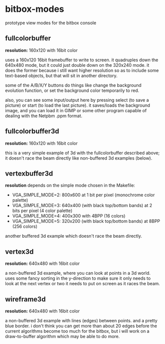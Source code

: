 # bitbox-modes
prototype view modes for the bitbox console


## fullcolorbuffer

**resolution:**  160x120 with 16bit color

uses a 160x120 16bit framebuffer to write to screen.  it quadruples down the 640x480 mode,
but it could just double down on the 320x240 mode.  it does the former because i still
want higher resolution so as to include some text-based objects, but that will sit in
another directory.

some of the A/B/X/Y buttons do things like change the background evolution function,
or set the background color temporarily to red.

also, you can see some input/output here by pressing select (to save a picture) or start
(to load the last picture).  it saves/loads the background image, and you can load it in
GIMP or some other program capable of dealing with the Netpbm .ppm format.


## fullcolorbuffer3d

**resolution:**  160x120 with 16bit color

this is a very simple example of 3d with the fullcolorbuffer described above;
it doesn't race the beam directly like non-buffered 3d examples (below).


## vertexbuffer3d

**resolution** depends on the simple mode chosen in the Makefile:
- VGA_SIMPLE_MODE=2:  800x600 at 1 bit per pixel (monochrome color palette)
- VGA_SIMPLE_MODE=3:  640x400 (with black top/bottom bands) at 2 bits per pixel (4 color palette)
- VGA_SIMPLE_MODE=4:  400x300 with 4BPP (16 colors)
- VGA_SIMPLE_MODE=5:  320x200 (with black top/bottom bands) at 8BPP (256 colors)

another buffered 3d example which doesn't race the beam directly. 


## vertex3d  

**resolution:**  640x480 with 16bit color

a non-buffered 3d example, where you can look at points in a 3d world.  uses some
fancy sorting in the y-direction to make sure it only needs to look at the 
next vertex or two it needs to put on screen as it races the beam.


## wireframe3d

**resolution:**  640x480 with 16bit color

a non-buffered 3d example with lines (edges) between points.  and a pretty blue border.
i don't think you can get more than about 20 edges before the current algorithms
become too much for the bitbox, but i will work on a draw-to-buffer algorithm
which may be able to do more.
